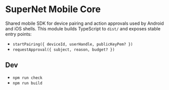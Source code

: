 # SuperNet Mobile Core

Shared mobile SDK for device pairing and action approvals used by Android and iOS shells.
This module builds TypeScript to `dist/` and exposes stable entry points:

- `startPairing({ deviceId, userHandle, publicKeyPem? })`
- `requestApproval({ subject, reason, budget? })`

## Dev
- `npm run check`
- `npm run build`